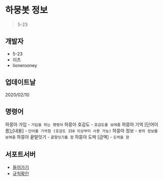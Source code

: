 # 하뭉봇 정보
> 5-23

## 개발자
- 5-23
- 이츠
- lionerooney

## 업데이트날
2020/02/10

## 명령어
하뭉아 가입 - ``가입을 하는 명령어``
하뭉아 호감도 - ``호감도를 보여줌``
하뭉아 기억 [단어이름]**;**[내용] - ``단어를 기억함 (호감도 150 이상부터 사용 가능)``
하뭉아 정보 - ``봇의 정보를 보여줌``
하뭉아 끝말잇기 - ``끝말잇기를 함``
하뭉아 도박 [금액] - ``도박을 함``

## 서포트서버
- <a href = "https://discord.gg/qHrPnScaCV">들어가기</a>
- <a href = "https://github.com/HaMong-Development-Team/Support-Server-Information">규칙확인</a>
